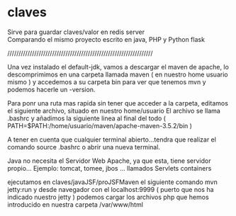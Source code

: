 # claves
Sirve para guardar claves/valor en redis server     
Comparando el mismo proyecto escrito en java, PHP y Python flask

/////////////////////////////////////////////////////////////////

Una vez instalado el default-jdk, vamos a descargar el maven de apache, lo descomprimimos
en una carpeta llamada maven ( en nuestro home usuario mismo ) y accedemos a su carpeta bin
para ver que tenemos mvn y podemos hacerle un -version.

Para ponr una ruta mas rapida sin tener que acceder a la carpeta, editamos el siguiente 
archivo, situado en nuestro home/usuario
El archivo se llama .bashrc y añadimos la siguiente linea al final del todo
 ( PATH=$PATH:/home/usuario/maven/apache-maven-3.5.2/bin )

A tener en cuenta que cualquier terminal abierto...tendra que realizar el comando 
source .bashrc o abrir una nueva terminal.

Java no necesita el Servidor Web Apache, ya que esta, tiene servidor propio...
Ejemplo: tomcat, tomee, jbos ... llamados Servlets containers


ejecutamos en claves/javaJSF/proJSFMaven el siguiente comando mvn jetty:run y desde navegador
con el localhost:9999 ( puerto que nos ha indicado nuestro jetty ) podemos cargar los archivos
php que hemos introducido en nuestra carpeta /var/www/html

